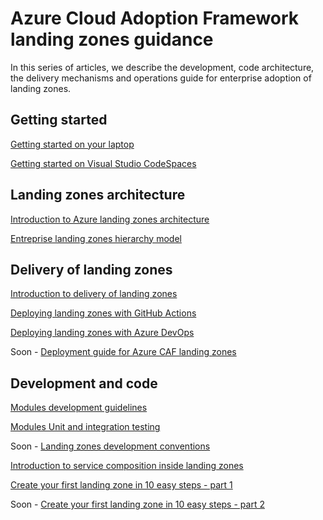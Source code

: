 # Azure Cloud Adoption Framework landing zones guidance

In this series of articles, we describe the development, code architecture, the delivery mechanisms and operations guide for enterprise adoption of landing zones.

## Getting started

[Getting started on your laptop](./getting_started/getting_started.md)

[Getting started on Visual Studio CodeSpaces](./getting_started/getting_started_codespaces.md)

## Landing zones architecture

[Introduction to Azure landing zones architecture](./code_architecture/intro_architecture.md)

[Entreprise landing zones hierarchy model](./code_architecture/hierarchy.md)

## Delivery of landing zones

[Introduction to delivery of landing zones](./delivery/delivery_landingzones.md)

[Deploying landing zones with GitHub Actions](./delivery/intro_ci_gha.md)

[Deploying landing zones with Azure DevOps](./delivery/intro_ci_ado.md)

Soon - [Deployment guide for Azure CAF landing zones]()

## Development and code

[Modules development guidelines](./code_architecture/module_conventions.md)

[Modules Unit and integration testing](./test/unit_test.md)

Soon - [Landing zones development conventions]()

[Introduction to service composition inside landing zones](./code_architecture/service_composition.md)

[Create your first landing zone in 10 easy steps - part 1](./code_architecture/how_to_code_a_landingzone.md)

Soon - [Create your first landing zone in 10 easy steps - part 2]()
